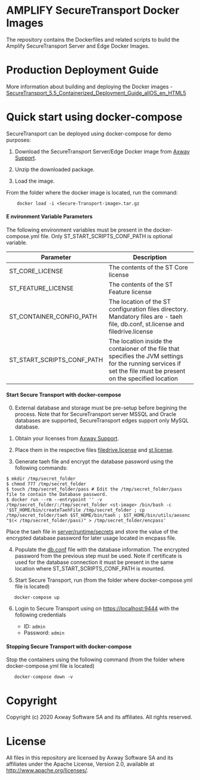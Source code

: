 # AMPLIFY SecureTransport Docker Images

The repository contains the Dockerfiles and related scripts to build the Amplify SecureTransport Server and Edge Docker Images. 

# Production Deployment Guide

More information about building and deploying the Docker images - [SecureTransport_5.5_Containerized_Deployment_Guide_allOS_en_HTML5](https://linkzaguide-a.com)

# Quick start using docker-compose

SecureTransport can be deployed using docker-compose for demo purposes:

1) Download the SecureTransport Server/Edge Docker image from [Axway Support](https://support.axway.com/).

2) Unzip the downloaded package.

3) Load the image.

From the folder where the docker image is located, run the command:

```console
    docker load -i <Secure-Transport-image>.tar.gz
```

#### E  nvironment Variable Parameters

The following environment variables must be present in the docker-compose.yml file. Only ST_START_SCRIPTS_CONF_PATH is optional variable.

|          Parameter         |                                                                              Description                                                                          |
| -------------------------- | ----------------------------------------------------------------------------------------------------------------------------------------------------------------- |
| ST_CORE_LICENSE            | The contents of the ST Core license                                                                                                                               |
| ST_FEATURE_LICENSE         | The contents of the ST Feature license                                                                                                                            |
| ST_CONTAINER_CONFIG_PATH   | The location of the ST configuration files directory. Mandatory files are - taeh file, db.conf, st.license and filedrive.license                                  |
| ST_START_SCRIPTS_CONF_PATH | The location inside the contaioner of the file that specifies the JVM settings for the running services if set the file must be present on the specified location |

#### Start Secure Transport with docker-compose

0) External database and storage must be pre-setup before begining the process. Note that for SecureTransport server MSSQL and Oracle databases are supported, SecureTransport edges support only MySQL database.

1) Obtain your licenses from [Axway Support](https://support.axway.com/).

2) Place them in the respective files [filedrive.license](server/runtime/secrets/filedrive.license) and [st.license](server/runtime/secrets/st.license).

3) Generate taeh file and encrypt the database password using the following commands:

```console
$ mkdir /tmp/secret_folder
$ chmod 777 /tmp/secret_folder
$ touch /tmp/secret_folder/pass # Еdit the /tmp/secret_folder/pass file to contain the Database password.
$ docker run --rm --entrypoint '' -v /tmp/secret_folder/:/tmp/secret_folder <st-image> /bin/bash -c '$ST_HOME/bin/createTaehFile /tmp/secret_folder ; cp /tmp/secret_folder/taeh $ST_HOME/bin/taeh ; $ST_HOME/bin/utils/aesenc "$(< /tmp/secret_folder/pass)" > /tmp/secret_folder/encpass'
```
Place the taeh file in [server/runtime/secrets](server/runtime/secrets) and store the value of the encrypted database password for later usage located in encpass file.

4) Populate the [db.conf](server/runtime/secrets/db.conf) file with the database information. The encrypted password from the previous step must be used. Note if certificate is used for the database connection it must be present in the same location where ST_START_SCRIPTS_CONF_PATH is mounted.

5) Start Secure Transport, run (from the folder where docker-compose.yml file is located)

```console
   docker-compose up
```

6) Login to Secure Transport using on [https://localhost:9444](https://localhost:9444) with the following credentials

   - ID: `admin`
   - Password: `admin` 

#### Stopping Secure Transport with docker-compose

Stop the containers using the following command (from the folder where docker-compose.yml file is located)

```console
   docker-compose down -v
```

# Copyright

Copyright (c) 2020 Axway Software SA and its affiliates. All rights reserved.

# License

All files in this repository are licensed by Axway Software SA and its affiliates under the Apache License, Version 2.0, available at http://www.apache.org/licenses/.
